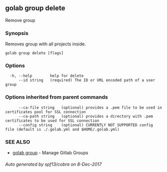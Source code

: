 ## golab group delete

Remove group

### Synopsis


Removes group with all projects inside.

```
golab group delete [flags]
```

### Options

```
  -h, --help        help for delete
      --id string   (required) The ID or URL encoded path of a user group
```

### Options inherited from parent commands

```
      --ca-file string   (optional) provides a .pem file to be used in certificates pool for SSL connection
      --ca-path string   (optional) provides a directory with .pem certificates to be used for SSL connection
      --config string    (optional) CURRENTLY NOT SUPPORTED config file (default is ./.golab.yml and $HOME/.golab.yml)
```

### SEE ALSO
* [golab group](golab_group.md)	 - Manage Gitlab Groups

###### Auto generated by spf13/cobra on 8-Dec-2017
